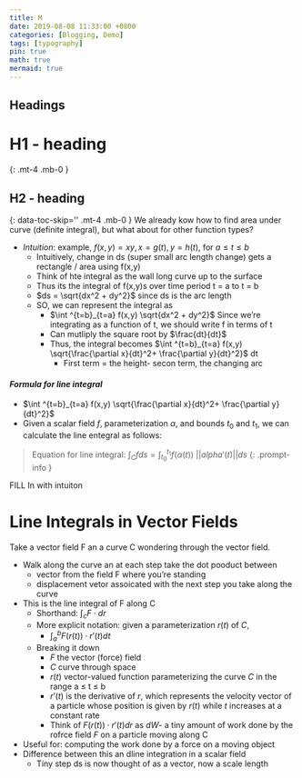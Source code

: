 ```yaml
---
title: M
date: 2019-08-08 11:33:00 +0800
categories: [Blogging, Demo]
tags: [typography]
pin: true
math: true
mermaid: true
---
```



## Headings

# H1 - heading
{: .mt-4 .mb-0 }

## H2 - heading
{: data-toc-skip='' .mt-4 .mb-0 }
We already kow how to find area under curve (definite integral), but what about for other function types?

- *Intuition*: example, $f(x,y)=x y, x = g(t), y = h(t) \text{, for } a\leq t \leq b$
	- Intuitively, change in ds (super small arc length change) gets a rectangle / area using f(x,y)
	- Think of hte integral as the wall long curve up to the surface
	- Thus its the integral of f(x,y)s over time period t = a to t = b
	- $ds = \sqrt{dx^2 + dy^2}$  since ds is the arc length
	- SO, we can represent the integral as 
		- $\int ^{t=b}_{t=a} f(x,y) \sqrt{dx^2 + dy^2}$  Since we’re integrating as a function of t, we should write f in terms of t
		- Can mutliply the square root by $\frac{dt}{dt}$
		- Thus, the integral becomes $\int ^{t=b}_{t=a} f(x,y) \sqrt{\frac{\partial x}{dt}^2+ \frac{\partial y}{dt}^2}$ dt 
			- First term = the height- secon term, the changing arc
#### ***Formula for line integral***
-  $\int ^{t=b}_{t=a} f(x,y) \sqrt{\frac{\partial x}{dt}^2+ \frac{\partial y}{dt}^2}$
- Given a scalar field $f$, parameterization $\alpha$, and bounds $t_0$ and $t_1$, we can calculate the line entegral as follows:

> Equation for line integral: $\int _C f ds=\int _{t_0}^{t_1}f(\alpha (t))\text{ }\lvert \lvert alpha'(t)\rvert \rvert ds$ 
{: .prompt-info }

	

FILL In with intuiton

# **Line Integrals in Vector Fields**
Take a vector field F an a curve C wondering through the vector field.
- Walk along the curve an at each step take the dot pooduct between
	- vector from the field F where you’re standing
	- displacement vetor assoicated with the next step you take along the curve
- This is the line integral of F along C
	- Shorthand: $\int_c F \cdot dr$ 
	- More explicit notation: given a parameterization  $r(t)$ of $C$,
		- $\int_a^b F(r(t)) \cdot r'(t) dt$ 
	- Breaking it down
		- $F$ the vector (force) field
		- $C$ curve through space
		- $r(t)$ vector-valued function parameterizing the curve $C$ in the range a ≤ t ≤ b
		- $r’(t)$ is the derivative of $r$, which represents the velocity vector of a particle whose position is given by $r(t)$ while $t$ increases at a constant rate
		- Think of $F(r(t)) \cdot r'(t) dr$ as $dW$- a tiny amount of work done by the rofrce field $F$ on a particle moving along C
- Useful for: computing the work done by a force on a moving object
- Difference between this an dline integration in a scalar field
	- Tiny step ds is now thought of as a vector, now a scale length

